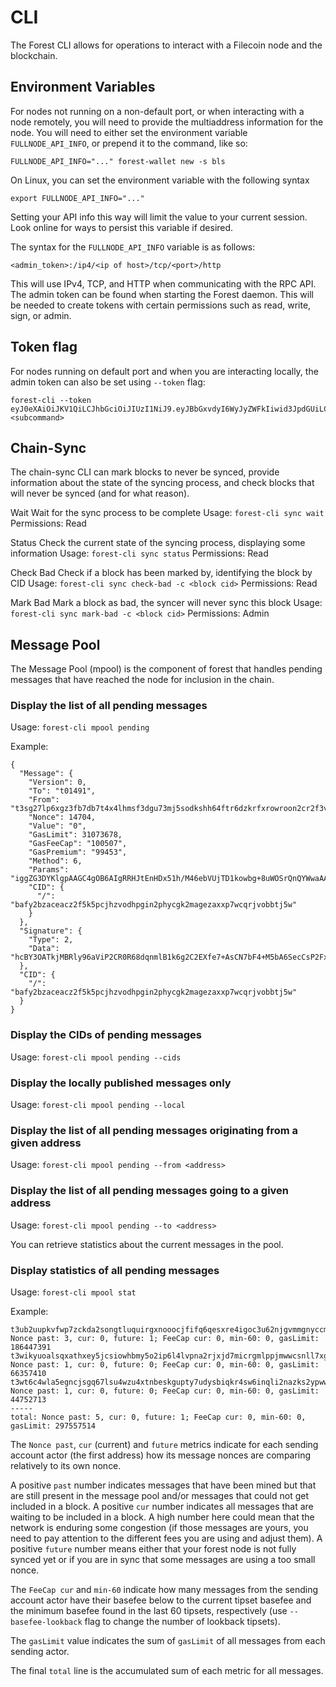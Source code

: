 # CLI

The Forest CLI allows for operations to interact with a Filecoin node and the
blockchain.

## Environment Variables

For nodes not running on a non-default port, or when interacting with a node
remotely, you will need to provide the multiaddress information for the node.
You will need to either set the environment variable `FULLNODE_API_INFO`, or
prepend it to the command, like so:

`FULLNODE_API_INFO="..." forest-wallet new -s bls`

On Linux, you can set the environment variable with the following syntax

`export FULLNODE_API_INFO="..."`

Setting your API info this way will limit the value to your current session.
Look online for ways to persist this variable if desired.

The syntax for the `FULLNODE_API_INFO` variable is as follows:

`<admin_token>:/ip4/<ip of host>/tcp/<port>/http`

This will use IPv4, TCP, and HTTP when communicating with the RPC API. The admin
token can be found when starting the Forest daemon. This will be needed to
create tokens with certain permissions such as read, write, sign, or admin.

## Token flag

For nodes running on default port and when you are interacting locally, the
admin token can also be set using `--token` flag:

```
forest-cli --token eyJ0eXAiOiJKV1QiLCJhbGciOiJIUzI1NiJ9.eyJBbGxvdyI6WyJyZWFkIiwid3JpdGUiLCJzaWduIiwiYWRtaW4iXSwiZXhwIjoxNjczMjEwMTkzfQ.xxhmqtG9O3XNTIrOEB2_TWnVkq0JkqzRdw63BdosV0c <subcommand>
```

## Chain-Sync

The chain-sync CLI can mark blocks to never be synced, provide information about
the state of the syncing process, and check blocks that will never be synced
(and for what reason).

Wait Wait for the sync process to be complete Usage: `forest-cli sync wait`
Permissions: Read

Status Check the current state of the syncing process, displaying some
information Usage: `forest-cli sync status` Permissions: Read

Check Bad Check if a block has been marked by, identifying the block by CID
Usage: `forest-cli sync check-bad -c <block cid>` Permissions: Read

Mark Bad Mark a block as bad, the syncer will never sync this block Usage:
`forest-cli sync mark-bad -c <block cid>` Permissions: Admin

## Message Pool

The Message Pool (mpool) is the component of forest that handles pending
messages that have reached the node for inclusion in the chain.

### Display the list of all pending messages

Usage: `forest-cli mpool pending`

Example:

```
{
  "Message": {
    "Version": 0,
    "To": "t01491",
    "From": "t3sg27lp6xgz3fb7db7t4x4lhmsf3dgu73mj5sodkshh64ftr6dzkrfxrowroon2cr2f3vkumsi4schkpfyvea",
    "Nonce": 14704,
    "Value": "0",
    "GasLimit": 31073678,
    "GasFeeCap": "100507",
    "GasPremium": "99453",
    "Method": 6,
    "Params": "iggZG3DYKlgpAAGC4gOB6AIgRRHJtEnHDx51h/M46ebVUjTD1kowbg+8uWOSrQnQYWwaAAaPXIAaAB45DvQAAAA=",
    "CID": {
      "/": "bafy2bzaceacz2f5k5pcjhzvodhpgin2phycgk2magezaxxp7wcqrjvobbtj5w"
    }
  },
  "Signature": {
    "Type": 2,
    "Data": "hcBY3OATkjMBRly96aViP2CR0R68dqnmlB1k6g2C2EXfe7+AsCN7bF4+M5bA6SecCsP2Fx+NwYkpGBi1CFGon5U9bqilMIiXxuK0mIrNO0d6UocCBGi/IVZwW2K4hT9N"
  },
  "CID": {
    "/": "bafy2bzaceacz2f5k5pcjhzvodhpgin2phycgk2magezaxxp7wcqrjvobbtj5w"
  }
}
```

### Display the CIDs of pending messages

Usage: `forest-cli mpool pending --cids`

### Display the locally published messages only

Usage: `forest-cli mpool pending --local`

### Display the list of all pending messages originating from a given address

Usage: `forest-cli mpool pending --from <address>`

### Display the list of all pending messages going to a given address

Usage: `forest-cli mpool pending --to <address>`

You can retrieve statistics about the current messages in the pool.

### Display statistics of all pending messages

Usage: `forest-cli mpool stat`

Example:

```
t3ub2uupkvfwp7zckda2songtluquirgxnooocjfifq6qesxre4igoc3u62njgvmmgnyccmowshbmrolkuni7a: Nonce past: 3, cur: 0, future: 1; FeeCap cur: 0, min-60: 0, gasLimit: 186447391
t3wikyuoalsqxathxey5jcsiowhbmy5o2ip6l4lvpna2rjxjd7micrgmlppjmwwcsnll7xgqzhlqqs6j4xk3oa: Nonce past: 1, cur: 0, future: 0; FeeCap cur: 0, min-60: 0, gasLimit: 66357410
t3wt6c4wla5egncjsgq67lsu4wzu4xtnbeskgupty7udysbiqkr4sw6inqli2nazks2ypwwnmlahtkzd4ghjja: Nonce past: 1, cur: 0, future: 0; FeeCap cur: 0, min-60: 0, gasLimit: 44752713
-----
total: Nonce past: 5, cur: 0, future: 1; FeeCap cur: 0, min-60: 0, gasLimit: 297557514
```

The `Nonce past`, `cur` (current) and `future` metrics indicate for each sending
account actor (the first address) how its message nonces are comparing
relatively to its own nonce.

A positive `past` number indicates messages that have been mined but that are
still present in the message pool and/or messages that could not get included in
a block. A positive `cur` number indicates all messages that are waiting to be
included in a block. A high number here could mean that the network is enduring
some congestion (if those messages are yours, you need to pay attention to the
different fees you are using and adjust them). A positive `future` number means
either that your forest node is not fully synced yet or if you are in sync that
some messages are using a too small nonce.

The `FeeCap cur` and `min-60` indicate how many messages from the sending
account actor have their basefee below to the current tipset basefee and the
minimum basefee found in the last 60 tipsets, respectively (use
`--basefee-lookback` flag to change the number of lookback tipsets).

The `gasLimit` value indicates the sum of `gasLimit` of all messages from each
sending actor.

The final `total` line is the accumulated sum of each metric for all messages.
